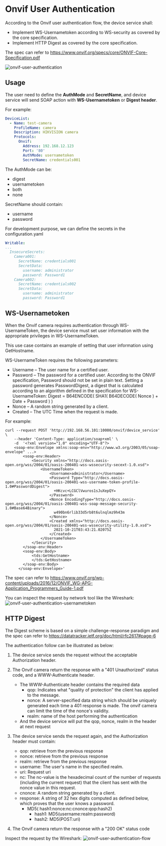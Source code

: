 # Onvif User Authentication

According to the Onvif user authentication flow, the device service shall:
* Implement WS-Usernametoken according to WS-security as covered by the core specification.
* Implement HTTP Digest as covered by the core specification.

The spec can refer to https://www.onvif.org/specs/core/ONVIF-Core-Specification.pdf

![onvif-user-authentication](images/onvif-user-authentication.jpg)

## Usage
The user need to define the **AuthMode** and **SecretName**, and device service will send SOAP action with **WS-Usernametoken** or **Digest header**.

For example:
```yaml
DeviceList:
  - Name: test-camera
    ProfileName: camera
    Description: HIKVISION camera
    Protocols:
      Onvif:
        Address: 192.168.12.123
        Port: '80'
        AuthMode: usernametoken
        SecretName: credentials001
```

The AuthMode can be:
* digest
* usernametoken
* both
* none

SecretName should contain:
* username
* password

For development purpose, we can define the secrets in the configuration.yaml
```yaml
Writable:
...
  InsecureSecrets:
    Camera001:
      SecretName: credentials001
      SecretData:
        username: administrator
        password: Password1
    Camera002:
      SecretName: credentials002
      SecretData:
        username: administrator
        password: Password1
```

## WS-Usernametoken
When the Onvif camera requires authentication through WS-UsernameToken, the device service must set user information with the appropriate privileges in WS-UsernameToken. 

This use case contains an example of setting that user information using GetHostname.

WS-UsernameToken requires the following parameters:
* Username – The user name for a certified user.
* Password – The password for a certified user. According to the ONVIF specification, Password should not be set in plain text. Setting a password generates PasswordDigest, a digest that is calculated according to an algorithm defined in the specification for WS-UsernameToken:
  Digest = B64ENCODE( SHA1( B64DECODE( Nonce ) + Date + Password ) )
* Nonce – A random string generated by a client. 
* Created – The UTC Time when the request is made.

For example:
```shell
curl --request POST 'http://192.168.56.101:10000/onvif/device_service' \
    --header 'Content-Type: application/soap+xml' \
    -d  '<?xml version="1.0" encoding="UTF-8"?>
    <soap-env:Envelope xmlns:soap-env="http://www.w3.org/2003/05/soap-envelope" ...>
        <soap-env:Header>
            <Security xmlns="http://docs.oasis-open.org/wss/2004/01/oasis-200401-wss-wssecurity-secext-1.0.xsd">
                <UsernameToken>
                    <Username>administrator</Username>
                    <Password Type="http://docs.oasis-open.org/wss/2004/01/oasis-200401-wss-username-token-profile-1.0#PasswordDigest">
                      +HKcvc+LCGClVwuros1sJuXepQY=
                    </Password>
                    <Nonce EncodingType="http://docs.oasis-open.org/wss/2004/01/oasis-200401-wss-soap-message-security-1.0#Base64Binary">
                      w490bn6rlib33d5rb8t6ulnqlmz9h43m
                    </Nonce>
                    <Created xmlns="http://docs.oasis-open.org/wss/2004/01/oasis-200401-wss-wssecurity-utility-1.0.xsd">
                      2021-10-21T03:43:21.02075Z
                    </Created>
                </UsernameToken>
            </Security>
        </soap-env:Header>
        <soap-env:Body>
            <tds:GetHostname>
            </tds:GetHostname>
        </soap-env:Body>
      </soap-env:Envelope>'
```

The spec can refer to https://www.onvif.org/wp-content/uploads/2016/12/ONVIF_WG-APG-Application_Programmers_Guide-1.pdf

You can inspect the request by network tool like the Wireshark:
![onvif-user-authentication-usernametoken](images/onvif-user-authentication-usernametoken.jpg)

## HTTP Digest
The Digest scheme is based on a simple challenge-response paradigm and the spec can refer to https://datatracker.ietf.org/doc/html/rfc2617#page-6

The authentication follow can be illustrated as below:
1. The device service sends the request without the acceptable Authorization header.
2. The Onvif camera return the response with a "401 Unauthorized" status code, and a WWW-Authenticate header.
   - The WWW-Authenticate header contains the required data
      - qop: Indicates what "quality of protection" the client has applied to the message.
      - nonce: A server-specified data string which should be uniquely generated each time a 401 response is made. The onvif camera can limit the time of the nonce's validity.
      - realm: name of the host performing the authentication
   - And the device service will put the qop, nonce, realm in the header at next request
3. The device service sends the request again, and the Authorization header must contain:
   - qop: retrieve from the previous response
   - nonce: retrieve from the previous response
   - realm: retrieve from the previous response
   - username: The user's name in the specified realm.
   - uri: Request uri
   - nc: The nc-value is the hexadecimal count of the number of requests (including the current request) that the client has sent with the nonce value in this request.
   - cnonce: A random string generated by a client.
   - response: A string of 32 hex digits computed as defined below, which proves that the user knows a password.
     - MD5( hash1:nonce:nc:cnonce:qop:hash2)
       - hash1: MD5(username:realm:password)
       - hash2: MD5(POST:uri)
   
4. The Onvif camera return the response with a "200 OK" status code


Inspect the request by the Wireshark:
![onvif-user-authentication-flow](images/onvif-user-authentication-flow.jpg)
